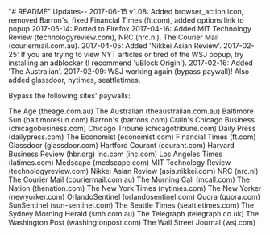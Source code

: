 "# README" 
Updates--
2017-06-15 v1.08: Added browser_action icon, removed Barron's, fixed Financial Times (ft.com), added options link to popup
2017-05-14: Ported to Firefox
2017-04-16: Added MIT Technology Review (technologyreview.com), NRC (nrc.nl), The Courier Mail (couriermail.com.au).
2017-04-05: Added 'Nikkei Asian Review'.
2017-02-25: If you are trying to view NYT articles or tired of the WSJ popup, try installing an adblocker (I recommend 'uBlock Origin').
2017-02-16: Added 'The Australian'.
2017-02-09: WSJ working again (bypass paywall)! Also added glassdoor, nytimes, seattletimes.

Bypass the following sites' paywalls:

The Age (theage.com.au)
The Australian (theaustralian.com.au)
Baltimore Sun (baltimoresun.com)
Barron's (barrons.com)
Crain's Chicago Business (chicagobusiness.com)
Chicago Tribune (chicagotribune.com)
Daily Press (dailypress.com)
The Economist (economist.com)
Financial Times (ft.com)
Glassdoor (glassdoor.com)
Hartford Courant (courant.com)
Harvard Business Review (hbr.org)
Inc.com (inc.com)
Los Angeles Times (latimes.com)
Medscape (medscape.com)
MIT Technology Review (technologyreview.com)
Nikkei Asian Review (asia.nikkei.com)
NRC (nrc.nl)
The Courier Mail (couriermail.com.au)
The Morning Call (mcall.com)
The Nation (thenation.com)
The New York Times (nytimes.com)
The New Yorker (newyorker.com)
OrlandoSentinel (orlandosentinel.com)
Quora (quora.com)
SunSentinel (sun-sentinel.com)
The Seattle Times (seattletimes.com)
The Sydney Morning Herald (smh.com.au)
The Telegraph (telegraph.co.uk)
The Washington Post (washingtonpost.com)
The Wall Street Journal (wsj.com)